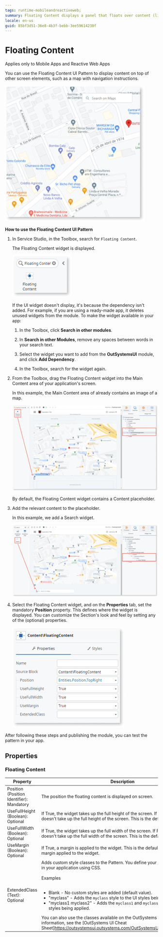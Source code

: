 ```yaml
---
tags: runtime-mobileandreactiveweb;  
summary: Floating Content displays a panel that floats over content (like a map or an image), docked to a screen corner or direction.
locale: en-us
guid: 85bf3d51-36e8-4b3f-bebb-3ee59614230f
---
```


# Floating Content

<div class="info" markdown="1">

Applies only to Mobile Apps and Reactive Web Apps

</div>

You can use the Floating Content UI Pattern to display content on top of other screen elements, such as a map with navigation instructions.

![](<images/floatingcontent-1-ss.png>)

**How to use the Floating Content UI Pattern**

1. In Service Studio, in the Toolbox, search for `Floating Content`.

    The Floating Content widget is displayed.

    ![](<images/floatingcontent-2-ss.png>)

    If the UI widget doesn't display, it's because the dependency isn't added. For example, if you are using a ready-made app, it deletes unused widgets from the module. To make the widget available in your app:

    1. In the Toolbox, click **Search in other modules**.

    1. In **Search in other Modules**, remove any spaces between words in your search text.
    
    1. Select the widget you want to add from the **OutSystemsUI** module, and click **Add Dependency**. 
    
    1. In the Toolbox, search for the widget again.

1. From the Toolbox, drag the Floating Content widget into the Main Content area of your application's screen.

    In this example, the Main Content area of already contains an image of a map. 

    ![](<images/floatingcontent-3-ss.png?width=800>)

    By default, the Floating Content widget contains a Content placeholder.

1. Add the relevant content to the placeholder.

    In this example, we add a Search widget. 

    ![](<images/floatingcontent-4-ss.png?width=800>)

1. Select the Floating Content widget, and on the **Properties** tab, set the mandatory **Position** property. This defines where the widget is displayed. You can customize the Section's look and feel by setting any of the (optional) properties.

    ![](<images/floatingcontent-5-ss.png?width=800>)

After following these steps and publishing the module, you can test the pattern in your app. 

## Properties

### Floating Content

| **Property** |  **Description** |
|---|---|
| Position (Position Identifier): Mandatory | The position the floating content is displayed on screen. |
| UseFullHeight (Boolean): Optional| If True, the widget takes up the full height of the screen. If False, the widget doesn't take up the full height of the screen. This is the default.   |
| UseFullWidth (Boolean): Optional| If True, the widget takes up the full width of the screen. If False, the widget doesn't take up the full width of the screen. This is the default. |
| UseMargin (Boolean): Optional| If True, a margin is applied to the widget. This is the default. If False, there is no margin applied to the widget. |
| ExtendedClass (Text): Optional  |  Adds custom style classes to the Pattern. You define your [custom style classes](../../../look-feel/css.md) in your application using CSS.<br/><br/>Examples<br/><br/> <ul><li>Blank - No custom styles are added (default value).</li><li>"myclass" - Adds the ``myclass`` style to the UI styles being applied.</li><li>"myclass1 myclass2" - Adds the ``myclass1`` and ``myclass2`` styles to the UI styles being applied.</li></ul>You can also use the classes available on the OutSystems UI. For more information, see the [OutSystems UI Cheat Sheet]https://outsystemsui.outsystems.com/OutSystemsUIWebsite/CheatSheet). |
